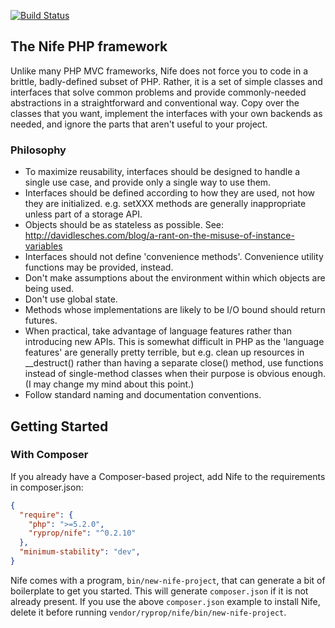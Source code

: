 [![Build Status](https://travis-ci.org/TOGoS/nife.svg?branch=master)](https://travis-ci.org/TOGoS/nife)

## The Nife PHP framework

Unlike many PHP MVC frameworks, Nife does not force you to code in a
brittle, badly-defined subset of PHP.  Rather, it is a set of simple
classes and interfaces that solve common problems and provide
commonly-needed abstractions in a straightforward and conventional
way.  Copy over the classes that you want, implement the interfaces
with your own backends as needed, and ignore the parts that aren't
useful to your project.

### Philosophy

- To maximize reusability, interfaces should be designed to handle a
  single use case, and provide only a single way to use them.
- Interfaces should be defined according to how they are used,
  not how they are initialized.  e.g. setXXX methods are generally
  inappropriate unless part of a storage API.
- Objects should be as stateless as possible.
  See: http://davidlesches.com/blog/a-rant-on-the-misuse-of-instance-variables
- Interfaces should not define 'convenience methods'.
  Convenience utility functions may be provided, instead.
- Don't make assumptions about the environment within which objects
  are being used.
- Don't use global state.
- Methods whose implementations are likely to be I/O bound should
  return futures.
- When practical, take advantage of language features rather than
  introducing new APIs.  This is somewhat difficult in PHP as the
  'language features' are generally pretty terrible, but e.g. clean up
  resources in __destruct() rather than having a separate close()
  method, use functions instead of single-method classes when
  their purpose is obvious enough.
  (I may change my mind about this point.)
- Follow standard naming and documentation conventions.

## Getting Started

### With Composer

If you already have a Composer-based project, add Nife to the requirements in composer.json:

```json
{
  "require": {
    "php": ">=5.2.0",
    "ryprop/nife": "^0.2.10"
  },
  "minimum-stability": "dev",
}
````

Nife comes with a program, ```bin/new-nife-project```,
that can generate a bit of boilerplate to get you started.
This will generate ```composer.json``` if it is not already present.
If you use the above ```composer.json``` example to install Nife,
delete it before running ```vendor/ryprop/nife/bin/new-nife-project```.
